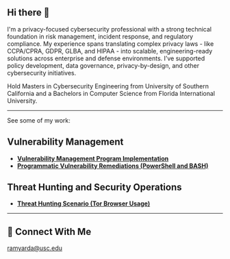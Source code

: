 ## Hi there 👋

I'm a privacy-focused cybersecurity professional with a strong technical foundation in risk management, incident response, and regulatory compliance. My experience spans translating complex privacy laws - like CCPA/CPRA, GDPR, GLBA, and HIPAA - into scalable, engineering-ready solutions across enterprise and defense environments. I’ve supported policy development, data governance, privacy-by-design, and other cybersecurity initiatives. 

Hold Masters in Cybersecurity Engineering from University of Southern California and a Bachelors in Computer Science from Florida International University.

<hr/>

See some of my work: 

## Vulnerability Management 

- **[Vulnerability Management Program Implementation](https://github.com/joshcybertest/vulnerability-management-program)**
- **[Programmatic Vulnerability Remediations (PowerShell and BASH)](https://github.com/joshcybertest/programmatic-vulnerability-remediations)**

## Threat Hunting and Security Operations

- **[Threat Hunting Scenario (Tor Browser Usage)](https://github.com/joshmadakor0/threat-hunting-scenario-tor)**

<hr/>

## 🤳 Connect With Me

ramyarda@usc.edu 
